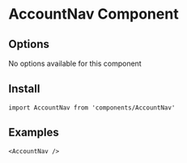 # AccountNav Component


## Options
No options available for this component

## Install
```
import AccountNav from 'components/AccountNav'
```

## Examples
```
<AccountNav />
```